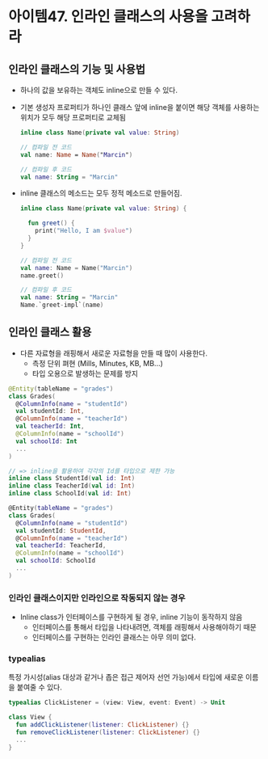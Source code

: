 # 아이템47. 인라인 클래스의 사용을 고려하라

## 인라인 클래스의 기능 및 사용법

- 하나의 값을 보유하는 객체도 inline으로 만들 수 있다.

- 기본 생성자 프로퍼티가 하나인 클래스 앞에 inline을 붙이면 해당 객체를 사용하는 위치가 모두 해당 프로퍼티로 교체됨

  ```kotlin
  inline class Name(private val value: String)
  
  // 컴파일 전 코드
  val name: Name = Name("Marcin")
  
  // 컴파일 후 코드
  val name: String = "Marcin"
  ```

- inline 클래스의 메소드는 모두 정적 메소드로 만들어짐.

  ```kotlin
  inline class Name(private val value: String) {
  
    fun greet() {
      print("Hello, I am $value")
    }
  }
  
  // 컴파일 전 코드
  val name: Name = Name("Marcin")
  name.greet()
  
  // 컴파일 후 코드
  val name: String = "Marcin"
  Name.`greet-impl`(name)
  ```

## 인라인 클래스 활용

- 다른 자료형을 래핑해서 새로운 자료형을 만들 때 많이 사용한다.
  - 측정 단위 펴현 (Mills, Minutes, KB, MB...)
  - 타입 오용으로 발생하는 문제를 방지

```kotlin
@Entity(tableName = "grades")
class Grades(
  @ColumnInfo(name = "studentId")
  val studentId: Int,
  @ColumnInfo(name = "teacherId")
  val teacherId: Int,
  @ColumnInfo(name = "schoolId")
  val schoolId: Int
  ...
)

// => inline을 활용하여 각각의 Id를 타입으로 제한 가능
inline class StudentId(val id: Int)
inline class TeacherId(val id: Int)
inline class SchoolId(val id: Int)

@Entity(tableName = "grades")
class Grades(
  @ColumnInfo(name = "studentId")
  val studentId: StudentId,
  @ColumnInfo(name = "teacherId")
  val teacherId: TeacherId,
  @ColumnInfo(name = "schoolId")
  val schoolId: SchoolId
  ...
)
```

### 인라인 클래스이지만 인라인으로 작동되지 않는 경우

- Inline class가 인터페이스를 구현하게 될 경우, inline 기능이 동작하지 않음
  - 인터페이스를 통해서 타입을 나타내려면, 객체를 래핑해서 사용해야하기 때문
  - 인터페이스를 구현하는 인라인 클래스는 아무 의미 없다.

### typealias

특정 가시성(alias 대상과 같거나 좁은 접근 제어자 선언 가능)에서 타입에 새로운 이름을 붙여줄 수 있다.

```kotlin
typealias ClickListener = (view: View, event: Event) -> Unit

class View {
  fun addClickListener(listener: ClickListener) {}
  fun removeClickListener(listener: ClickListener) {}
  ...
}
```